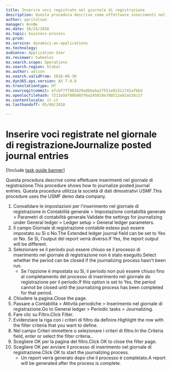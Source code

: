 ```yaml
--- 
title: Inserire voci registrate nel giornale di registrazione
description: Questa procedura descrive come effettuare inserimenti nel giornale di registrazione.
author: aprilolson
manager: AnnBe
ms.date: 10/24/2016
ms.topic: business-process
ms.prod: 
ms.service: dynamics-ax-applications
ms.technology: 
audience: Application User
ms.reviewer: twheeloc
ms.search.scope: Operations
ms.search.region: Global
ms.author: aolson
ms.search.validFrom: 2016-06-30
ms.dyn365.ops.version: AX 7.0.0
ms.translationtype: HT
ms.sourcegitcommit: efcb77ff883b29a4bbaba27551e02311742afbbd
ms.openlocfilehash: 7211e56f80b085f6a245010e780512e92a52bc57
ms.contentlocale: it-it
ms.lasthandoff: 05/08/2018

---
```

# <a name="journalize-posted-journal-entries"></a><span data-ttu-id="5065f-103">Inserire voci registrate nel giornale di registrazione</span><span class="sxs-lookup"><span data-stu-id="5065f-103">Journalize posted journal entries</span></span>

[!include [task guide banner](../../includes/task-guide-banner.md)]

<span data-ttu-id="5065f-104">Questa procedura descrive come effettuare inserimenti nel giornale di registrazione.</span><span class="sxs-lookup"><span data-stu-id="5065f-104">This procedure shows how to journalize posted journal entries.</span></span> <span data-ttu-id="5065f-105">Questa procedura utilizza la società di dati dimostrativi USMF.</span><span class="sxs-lookup"><span data-stu-id="5065f-105">This procedure uses the USMF demo data company.</span></span>

1. <span data-ttu-id="5065f-106">Convalidare le impostazioni per l'inserimento nel giornale di registrazione in Contabilità generale > Impostazione contabilità generale > Parametri di contabilità generale.</span><span class="sxs-lookup"><span data-stu-id="5065f-106">Validate the settings for journalizing under General ledger > Ledger setup > General ledger parameters.</span></span>
2. <span data-ttu-id="5065f-107">Il campo Giornale di registrazione contabile esteso può essere impostato su Sì o No.</span><span class="sxs-lookup"><span data-stu-id="5065f-107">The Extended ledger journal field can be set to Yes or No.</span></span> <span data-ttu-id="5065f-108">Se Sì, l'output del report verrà diverso.</span><span class="sxs-lookup"><span data-stu-id="5065f-108">If Yes, the report output will be different.</span></span>
3. <span data-ttu-id="5065f-109">Selezionare se il periodo può essere chiuso se il processo di inserimento nel giornale di registrazione non è stato eseguito.</span><span class="sxs-lookup"><span data-stu-id="5065f-109">Select whether the period can be closed if the journalizing process hasn't been run.</span></span>
    * <span data-ttu-id="5065f-110">Se l'opzione è impostata su Sì, il periodo non può essere chiuso fino al completamento del processo di inserimento nel giornale do registrazione per il periodo.</span><span class="sxs-lookup"><span data-stu-id="5065f-110">If this option is set to Yes, the period cannot be closed until the journalizing process has been completed for that period.</span></span>  
4. <span data-ttu-id="5065f-111">Chiudere la pagina.</span><span class="sxs-lookup"><span data-stu-id="5065f-111">Close the page.</span></span>
5. <span data-ttu-id="5065f-112">Passare a Contabilità > Attività periodiche > Inserimento nel giornale di registrazione.</span><span class="sxs-lookup"><span data-stu-id="5065f-112">Go to General ledger > Periodic tasks > Journalizing.</span></span>
6. <span data-ttu-id="5065f-113">Fare clic su Filtro.</span><span class="sxs-lookup"><span data-stu-id="5065f-113">Click Filter.</span></span>
7. <span data-ttu-id="5065f-114">Evidenziare la riga con i criteri di filtro da definire.</span><span class="sxs-lookup"><span data-stu-id="5065f-114">Highlight the row with the filter criteria that you want to define.</span></span>
8. <span data-ttu-id="5065f-115">Nel campo Criteri immettere o selezionare i criteri di filtro.</span><span class="sxs-lookup"><span data-stu-id="5065f-115">In the Criteria field, enter or select the filter criteria..</span></span>
9. <span data-ttu-id="5065f-116">Scegliere OK per la pagina del filtro.</span><span class="sxs-lookup"><span data-stu-id="5065f-116">Click OK to close the filter page.</span></span>
10. <span data-ttu-id="5065f-117">Scegliere OK per avviare il processo di inserimento nel giornale di registrazione.</span><span class="sxs-lookup"><span data-stu-id="5065f-117">Click OK to start the journalizing process.</span></span>
    * <span data-ttu-id="5065f-118">Un report verrà generato dopo che il processo è completato.</span><span class="sxs-lookup"><span data-stu-id="5065f-118">A report will be generated after the process is complete.</span></span>  


